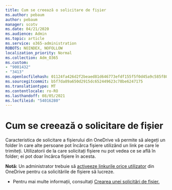 ```yaml
---
title: Cum se creează o solicitare de fișier
ms.author: pebaum
author: pebaum
manager: scotv
ms.date: 04/21/2020
ms.audience: Admin
ms.topic: article
ms.service: o365-administration
ROBOTS: NOINDEX, NOFOLLOW
localization_priority: Normal
ms.collection: Adm_O365
ms.custom:
- "9001432"
- "3413"
ms.openlocfilehash: 01124fa426d2f2beaed81d646773efdf155f5f0d45a9c585f80913b111fa9598
ms.sourcegitcommit: b5f7da89a650d2915dc652449623c78be6247175
ms.translationtype: MT
ms.contentlocale: ro-RO
ms.lasthandoff: 08/05/2021
ms.locfileid: "54016280"
---
```

# <a name="how-to-create-a-file-request"></a>Cum se creează o solicitare de fișier

Caracteristica de solicitare a fișierului din OneDrive vă permite să alegeți un folder în care alte persoane pot încărca fișiere utilizând un link pe care le trimiteți. Utilizatorii de la care solicitați fișiere nu pot vedea ce se află în folder; ei pot doar încărca fișiere în acesta.

**Notă:** Un administrator trebuie să [activeeze linkurile orice utilizator](https://docs.microsoft.com/sharepoint/turn-external-sharing-on-or-off) din OneDrive pentru ca solicitările de fișiere să lucreze.

- Pentru mai multe informații, consultați [Crearea unei solicitări de fișier.](https://support.office.com/article/create-a-file-request-f54aa7f8-2589-4421-b351-d415fc3b83af)
